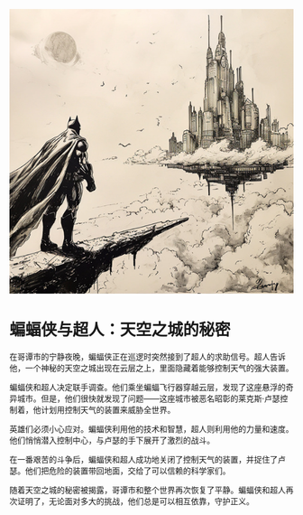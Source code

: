 
![](story-img/other-06.jpg)

# 蝙蝠侠与超人：天空之城的秘密

在哥谭市的宁静夜晚，蝙蝠侠正在巡逻时突然接到了超人的求助信号。超人告诉他，一个神秘的天空之城出现在云层之上，里面隐藏着能够控制天气的强大装置。

蝙蝠侠和超人决定联手调查。他们乘坐蝙蝠飞行器穿越云层，发现了这座悬浮的奇异城市。但是，他们很快就发现了问题——这座城市被恶名昭彰的莱克斯·卢瑟控制着，他计划用控制天气的装置来威胁全世界。

英雄们必须小心应对。蝙蝠侠利用他的技术和智慧，超人则利用他的力量和速度。他们悄悄潜入控制中心，与卢瑟的手下展开了激烈的战斗。

在一番艰苦的斗争后，蝙蝠侠和超人成功地关闭了控制天气的装置，并捉住了卢瑟。他们把危险的装置带回地面，交给了可以信赖的科学家们。

随着天空之城的秘密被揭露，哥谭市和整个世界再次恢复了平静。蝙蝠侠和超人再次证明了，无论面对多大的挑战，他们总是可以相互依靠，守护正义。
